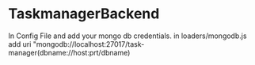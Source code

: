 # TaskmanagerBackend


In Config File and add your mongo db credentials. in loaders/mongodb.js add uri "mongodb://localhost:27017/task-manager(dbname://host:prt/dbname)
